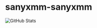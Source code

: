 # sanyxmm-sanyxmm
![GitHub Stats](https://github-readme-stats.vercel.app/api?username=sanyxmm&show_icons=true&theme=radical)
